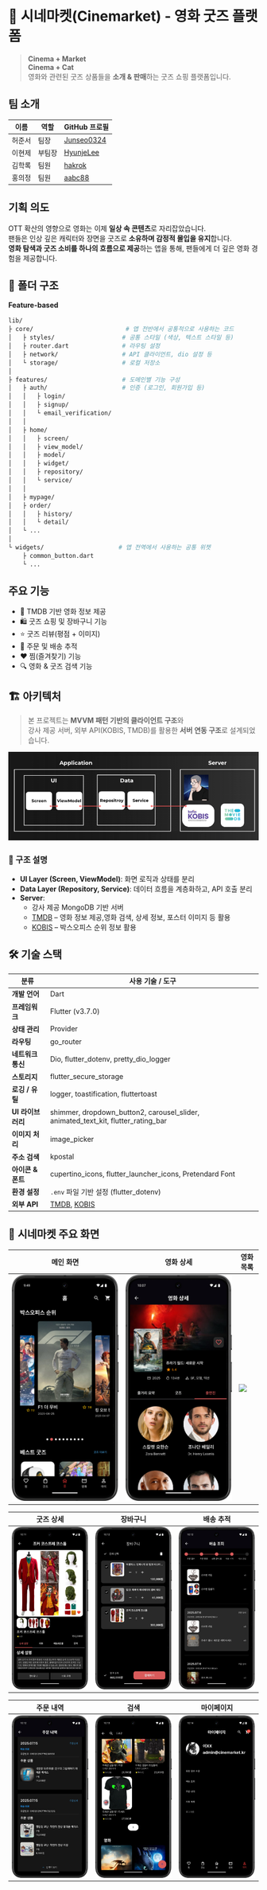# 🍿 시네마켓(Cinemarket) - 영화 굿즈 플랫폼

> **Cinema + Market**<br>
> **Cinema + Cat**  
> 영화와 관련된 굿즈 상품들을 **소개 & 판매**하는 굿즈 쇼핑 플랫폼입니다.

## 팀 소개

| 이름     | 역할       | GitHub 프로필 |
|----------|------------|----------------|
| 허준서   | 팀장       | [Junseo0324](https://github.com/Junseo0324) |
| 이현제   | 부팀장     | [HyunjeLee](https://github.com/HyunjeLee) |
| 김학록   | 팀원       | [hakrok](https://github.com/hakrok) |
| 홍의정   | 팀원       | [aabc88](https://github.com/aabc88) |


## 기획 의도

OTT 확산의 영향으로 영화는 이제 **일상 속 콘텐츠**로 자리잡았습니다.  
팬들은 인상 깊은 캐릭터와 장면을 굿즈로 **소유하며 감정적 몰입을 유지**합니다.  
**영화 탐색과 굿즈 소비를 하나의 흐름으로 제공**하는 앱을 통해, 팬들에게 더 깊은 영화 경험을 제공합니다.

## 📁 폴더 구조
**Feature-based**
```bash
lib/
├ core/                          # 앱 전반에서 공통적으로 사용하는 코드
│   ├ styles/                   # 공통 스타일 (색상, 텍스트 스타일 등)
│   ├ router.dart               # 라우팅 설정
│   ├ network/                  # API 클라이언트, dio 설정 등
│   └ storage/                  # 로컬 저장소
│
├ features/                     # 도메인별 기능 구성
│   ├ auth/                     # 인증 (로그인, 회원가입 등)
│   │   ├ login/
│   │   ├ signup/
│   │   └ email_verification/
│   │
│   ├ home/                     
│   │   ├ screen/              
│   │   ├ view_model/         
│   │   ├ model/             
│   │   ├ widget/             
│   │   ├ repository/         
│   │   └ service/             
│   │
│   ├ mypage/                  
│   ├ order/                   
│   │   ├ history/             
│   │   └ detail/              
│   └ ...                      
│
└ widgets/                     # 앱 전역에서 사용하는 공통 위젯
    ├ common_button.dart
    └ ...
```


## 주요 기능

- 🎥 TMDB 기반 영화 정보 제공
- 🛍 굿즈 쇼핑 및 장바구니 기능
- ⭐️ 굿즈 리뷰(평점 + 이미지)
- 🚛 주문 및 배송 추적
- ❤️ 찜(즐겨찾기) 기능
- 🔍 영화 & 굿즈 검색 기능

## 🏗 아키텍처

> 본 프로젝트는 **MVVM 패턴 기반의 클라이언트 구조**와  
> 강사 제공 서버, 외부 API(KOBIS, TMDB)를 활용한 **서버 연동 구조**로 설계되었습니다.

![Architecture](./assets/images/architecture.png)

### 🔹 구조 설명
- **UI Layer (Screen, ViewModel)**: 화면 로직과 상태를 분리
- **Data Layer (Repository, Service)**: 데이터 흐름을 계층화하고, API 호출 분리
- **Server**:
    -  강사 제공 MongoDB 기반 서버
    -  [TMDB](https://www.themoviedb.org/) – 영화 정보 제공,영화 검색, 상세 정보, 포스터 이미지 등 활용
    -  [KOBIS](https://www.kobis.or.kr/) – 박스오피스 순위 정보 활용

## 🛠 기술 스택

| 분류           | 사용 기술 / 도구                                                                        |
|--------------|-----------------------------------------------------------------------------------|
| **개발 언어**    | Dart                                                                              |
| **프레임워크**    | Flutter (v3.7.0)                                                                  |
| **상태 관리**    | Provider                                                                          |
| **라우팅**      | go_router                                                                         |
| **네트워크 통신**  | Dio, flutter_dotenv, pretty_dio_logger                                            |
| **스토리지**     | flutter_secure_storage                                                            |
| **로깅 / 유틸**  | logger, toastification, fluttertoast                                              |
| **UI 라이브러리** | shimmer, dropdown_button2, carousel_slider, animated_text_kit, flutter_rating_bar |
| **이미지 처리**   | image_picker                                                                      |
| **주소 검색**    | kpostal                                                                           |
| **아이콘 & 폰트** | cupertino_icons, flutter_launcher_icons, Pretendard Font                          |
| **환경 설정**    | `.env` 파일 기반 설정 (flutter_dotenv)                                                  |
| **외부 API**   | [TMDB](https://www.themoviedb.org/), [KOBIS](https://www.kobis.or.kr/kobis/)      |                                                 |

## 📸 시네마켓 주요 화면

| 메인 화면 | 영화 상세 | 영화 목록                                         |
|-----------|-----------|-----------------------------------------------|
| ![](assets/images/screenshot_main.png) | ![](assets/images/screenshot_movie_detail.png) | ![](assets/images/screenshot_movies_list.png) |

| 굿즈 상세 | 장바구니 | 배송 추적 |
|-----------|-----------|------------|
| ![](assets/images/screenshot_goods_detail.png) | ![](assets/images/screenshot_cart.png) | ![](assets/images/screenshot_tracking.png) |

| 주문 내역 | 검색 | 마이페이지 |
|------------|--------|------------|
| ![](assets/images/screenshot_order.png) | ![](assets/images/screenshot_search.png) | ![](assets/images/screenshot_mypage.png) |
